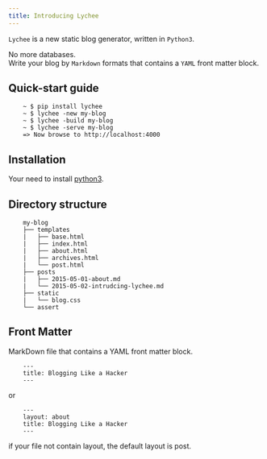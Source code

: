 ```yaml
---
title: Introducing Lychee
---
```

`Lychee` is a new static blog generator, written in `Python3`.    

No more databases.     
Write your blog by `Markdown` formats that contains a `YAML` front matter block.    


## Quick-start guide    


        ~ $ pip install lychee
        ~ $ lychee -new my-blog
        ~ $ lychee -build my-blog
        ~ $ lychee -serve my-blog
        => Now browse to http://localhost:4000


## Installation    
Your need to install [python3](https://www.python.org/).


## Directory structure    

        my-blog
        ├── templates
        |   ├── base.html
        |   ├── index.html
        |   ├── about.html
        |   ├── archives.html
        |   └── post.html
        ├── posts
        |   ├── 2015-05-01-about.md
        |   └── 2015-05-02-intrudcing-lychee.md
        ├── static
        |   └── blog.css
        └── assert    


## Front Matter
MarkDown file that contains a YAML front matter block.    

        ---
        title: Blogging Like a Hacker
        ---
or    

        ---
        layout: about
        title: Blogging Like a Hacker
        ---

if your file not contain layout, the default layout is post.   
